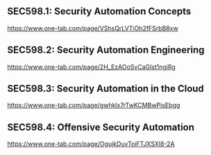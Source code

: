 ## SEC598.1: Security Automation Concepts
https://www.one-tab.com/page/VShsQrLVTiOh2fFSrbB8xw

## SEC598.2: Security Automation Engineering
https://www.one-tab.com/page/2H_EzAOoSvCaGlst1ngiRg

## SEC598.3: Security Automation in the Cloud
https://www.one-tab.com/page/gwhklx7rTwKCMBwPisEbgg

## SEC598.4: Offensive Security Automation
https://www.one-tab.com/page/OgujkDuvToiFTJXSXl8-2A

